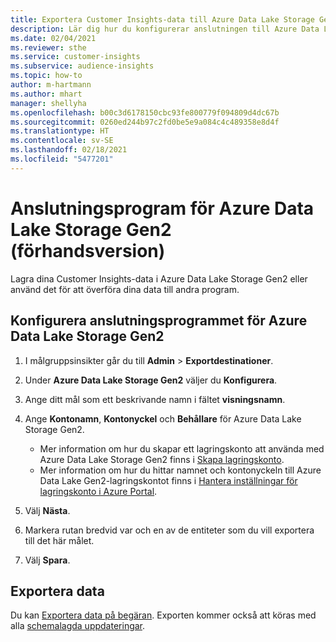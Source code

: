 ```yaml
---
title: Exportera Customer Insights-data till Azure Data Lake Storage Gen2
description: Lär dig hur du konfigurerar anslutningen till Azure Data Lake Storage Gen2.
ms.date: 02/04/2021
ms.reviewer: sthe
ms.service: customer-insights
ms.subservice: audience-insights
ms.topic: how-to
author: m-hartmann
ms.author: mhart
manager: shellyha
ms.openlocfilehash: b00c3d6178150cbc93fe800779f094809d4dc67b
ms.sourcegitcommit: 0260ed244b97c2fd0be5e9a084c4c489358e8d4f
ms.translationtype: HT
ms.contentlocale: sv-SE
ms.lasthandoff: 02/18/2021
ms.locfileid: "5477201"
---
```

# <a name="connector-for-azure-data-lake-storage-gen2-preview"></a>Anslutningsprogram för Azure Data Lake Storage Gen2 (förhandsversion)

Lagra dina Customer Insights-data i Azure Data Lake Storage Gen2 eller använd det för att överföra dina data till andra program.

## <a name="configure-the-connector-for-azure-data-lake-storage-gen2"></a>Konfigurera anslutningsprogrammet för Azure Data Lake Storage Gen2

1. I målgruppsinsikter går du till **Admin** > **Exportdestinationer**.

1. Under **Azure Data Lake Storage Gen2** väljer du **Konfigurera**.

1. Ange ditt mål som ett beskrivande namn i fältet **visningsnamn**.

1. Ange **Kontonamn**, **Kontonyckel** och **Behållare** för Azure Data Lake Storage Gen2.
    - Mer information om hur du skapar ett lagringskonto att använda med Azure Data Lake Storage Gen2 finns i [Skapa lagringskonto](https://docs.microsoft.com/azure/storage/blobs/create-data-lake-storage-account). 
    - Mer information om hur du hittar namnet och kontonyckeln till Azure Data Lake Gen2-lagringskontot finns i [Hantera inställningar för lagringskonto i Azure Portal](https://docs.microsoft.com/azure/storage/common/storage-account-manage).

1. Välj **Nästa**.

1. Markera rutan bredvid var och en av de entiteter som du vill exportera till det här målet.

1. Välj **Spara**.

## <a name="export-the-data"></a>Exportera data

Du kan [Exportera data på begäran](export-destinations.md#export-data-on-demand). Exporten kommer också att köras med alla [schemalagda uppdateringar](system.md#schedule-tab).
